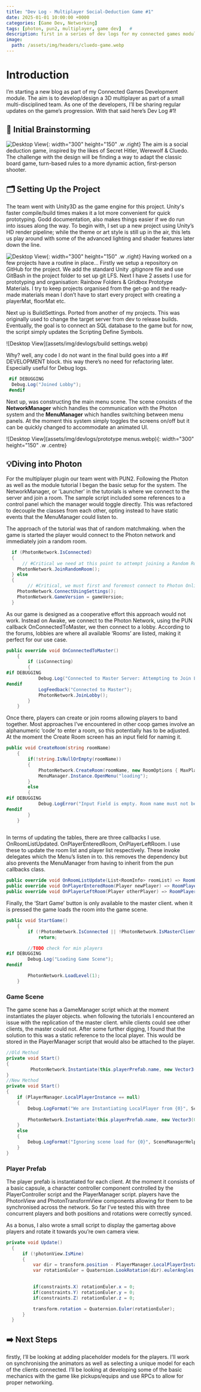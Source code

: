 ```yaml
---
title: "Dev Log - Multiplayer Social-Deduction Game #1"
date: 2025-01-01 10:00:00 +0000
categories: [Game Dev, Networking]
tags: [photon, pun2, multiplayer, game dev]   #
description: first in a series of dev logs for my connected games module.
image:  
  path: /assets/img/headers/cluedo-game.webp
---
```


# Introduction

I’m starting a new blog as part of my Connected Games Development module. The aim is to develop/design a 3D multiplayer as part of a small multi-disciplined team. As one of the developers, I’ll be sharing regular updates on the game’s progression. With that said here’s Dev Log #1!

## 🧠 Initial Brainstorming

![Desktop View](/assets/img/headers/cluedo-game.webp){: width="300" height="150" .w .right}
The aim is a social deduction game, inspired by the likes of Secret Hitler, Werewolf & Cluedo. The challenge with the design will be finding a way to adapt the classic board game, turn-based rules to a more dynamic action, first-person shooter.


##  🗂 Setting Up the Project

 The team went with Unity3D as the game engine for this project. Unity's faster compile/build times makes it a lot more convenient for quick prototyping. Godd documentation, also makes things easier if we do run into issues along the way. To begin with, I set up a new project using Unity’s HD render pipeline; while the theme or art style is still up in the air, this lets us play around with some of the advanced lighting and shader features later down the line.

![Desktop View](assets/img/devlogs/folderlayout.webp){: width="300" height="150" .w .right}
Having worked on a few projects have a routine in place… Firstly we setup a repository on GitHub for the project. We add the standard Unity .gitignore file and use GitBash in the project folder to set up git LFS. Next I have 2 assets I use for prototyping and organisation: Rainbow Folders & Gridbox Prototype Materials. I try to keep projects organised from the get-go and the ready-made materials mean I don’t have to start every project with creating a playerMat, floorMat etc.


Next up is BuildSettings. Ported from another of my projects. This was originally used to change the target server from dev to release builds. Eventually, the goal is to connect an SQL database to the game but for now, the script simply updates the Scripting Define Symbols. 

![Desktop View](assets/img/devlogs/build settings.webp)

Why? well, any code I do not want in the final build goes into a #if DEVELOPMENT block. this way there’s no need for refactoring later. Especially useful for Debug logs.

```c#
 #if DEBUGGING
  Debug.Log("Joined Lobby");
 #endif
```

Next up, was constructing the main menu scene. The scene consists of the **NetworkManager** which handles the communication with the Photon system and the **MenuManager** which handles switching between menu panels. At the moment this system simply toggles the screens on/off but it can be quickly changed to accommodate an animated UI.

![Desktop View](assets/img/devlogs/prototype menus.webp){: width="300" height="150" .w .centre}

## 💡Diving into Photon

For the multiplayer plugin our team went with PUN2. Following the Photon as well as the module tutorial I began the basic setup for the system. The NetworkManager, or 'Launcher' in the tutorials is where we connect to the server and join a room. The sample script included some references to a control panel which the manager would toggle directly. This was refactored to decouple the classes from each other, opting instead to have static events that the MenuManager could listen to.

The approach of the tutorial was that of random matchmaking. when the game is started the player would connect to the Photon network and immediately join a random room.

```c#
  if (PhotonNetwork.IsConnected)
  {
	  // #Critical we need at this point to attempt joining a Random Room. If it fails, we'll get notified in OnJoinRandomFailed() and we'll create one.
    PhotonNetwork.JoinRandomRoom();
  } else
  {
		// #Critical, we must first and foremost connect to Photon Online Server.
    PhotonNetwork.ConnectUsingSettings();
    PhotonNetwork.GameVersion = gameVersion;
  }
```

As our game is designed as a cooperative effort this approach would not work. Instead on Awake, we connect to the Photon Network, using the PUN callback OnConnectedToMaster, we then connect to a lobby. According to the forums, lobbies are where all available ‘Rooms’ are listed, making it perfect for our use case.

```c#
public override void OnConnectedToMaster()
    {
        if (isConnecting)
        {
#if DEBUGGING
            Debug.Log("Connected to Master Server: Attempting to Join Lobby");
#endif
            LogFeedback("Connected to Master");
            PhotonNetwork.JoinLobby();
        }
    }
```

Once there, players can create or join rooms allowing players to band together. Most approaches I’ve encountered in other coop games involve an alphanumeric ‘code’ to enter a room, so this potentially has to be adjusted. At the moment the Create Room screen has an input field for naming it.


```c#
public void CreateRoom(string roomName) 
    {
        if(!string.IsNullOrEmpty(roomName)) 
        {
            PhotonNetwork.CreateRoom(roomName, new RoomOptions { MaxPlayers = this.maxPlayersPerRoom, EmptyRoomTtl = 0 });
            MenuManager.Instance.OpenMenu("loading");
        }
        else 
        {
#if DEBUGGING
            Debug.LogError("Input Field is empty. Room name must not be empty");
#endif
        }
    }
    
```


In terms of updating the tables, there are three callbacks I use. OnRoomListUpdated. OnPlayerEnteredRoom, OnPlayerLeftRoom. I use these to update the room list and player list respectively. These invoke delegates which the Menu’s listen in to. this removes the dependency but also prevents the MenuManager from having to inherit from the pun callbacks class.

```c#
public override void OnRoomListUpdate(List<RoomInfo> roomList) => RoomListUpdated(roomList);
public override void OnPlayerEnteredRoom(Player newPlayer) => RoomPlayersUpdated();
public override void OnPlayerLeftRoom(Player otherPlayer) => RoomPlayersUpdated();

```

Finally, the ‘Start Game’ button is only available to the master client. when it is pressed the game loads the room into the game scene.


```c#
public void StartGame() 
    {
        if (!PhotonNetwork.IsConnected || !PhotonNetwork.IsMasterClient)
            return;

        //TODO check for min players
#if DEBUGGING
        Debug.Log("Loading Game Scene");
#endif

        PhotonNetwork.LoadLevel(1);
    }

```

### Game Scene

The game scene has a GameManager script which at the moment instantiates the player objects. when following the tutorials I encountered an issue with the replication of the master client. while clients could see other clients, the master could not. After some further digging, I found that the solution to this was a static reference to the local player. This would be stored in the PlayerManager script that would also be attached to the player.


```c#
//Old Method
private void Start()
{    
		 PhotonNetwork.Instantiate(this.playerPrefab.name, new Vector3(0f, 5f, 0f), Quaternion.identity, 0);
}
//New Method
private void Start()
{
    if (PlayerManager.LocalPlayerInstance == null)
    {
        Debug.LogFormat("We are Instantiating LocalPlayer from {0}", SceneManagerHelper.ActiveSceneName);
        
        PhotonNetwork.Instantiate(this.playerPrefab.name, new Vector3(0f, 5f, 0f), Quaternion.identity, 0);
    }
    else
    {
        Debug.LogFormat("Ignoring scene load for {0}", SceneManagerHelper.ActiveSceneName);
    }
}

```

### Player Prefab

The player prefab is instantiated for each client. At the moment it consists of a basic capsule, a character controller component controlled by the PlayerController script and the PlayerManager script. players have the PhotonView and PhotonTransformView components allowing for them to be synchronised across the network. So far I’ve tested this with three concurrent players and both positions and rotations were correctly synced.

As a bonus, I also wrote a small script to display the gamertag above players and rotate it towards you’re own camera view.


```c#
private void Update()
  {
      if (!photonView.IsMine)
      {
          var dir = transform.position - PlayerManager.LocalPlayerInstance.transform.position;
          var rotationEuler = Quaternion.LookRotation(dir).eulerAngles;
          

          if(constraints.X) rotationEuler.x = 0;
          if(constraints.Y) rotationEuler.y = 0;
          if(constraints.Z) rotationEuler.z = 0;

          transform.rotation = Quaternion.Euler(rotationEuler);   
      }
  }
```


## ➡️ Next Steps

firstly, I’ll be looking at adding placeholder models for the players. I’ll work on synchronising the animators as well as selecting a unique model for each of the clients connected.
I’ll be looking at developing some of the basic mechanics with the game like pickups/equips and use RPCs to allow for proper networking.

